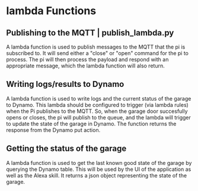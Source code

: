 # lambda Functions

## Publishing to the MQTT | publish_lambda.py
A lambda function is used to publish messages to the MQTT that the pi is subscribed to. It will send either a "close" or "open" command for the pi to process. The pi will then process the payload and respond with an appropriate message, which the lambda function will also return.

## Writing logs/results to Dynamo
A lambda function is used to write logs and the current status of the garage to Dynamo. This lambda should be configured to trigger (via lambda rules) when the Pi publishes to the MQTT. So, when the garage door succesfully opens or closes, the pi will publish to the queue, and the lambda will trigger to update the state of the garage in Dynamo. The function returns the response from the Dynamo put action.

## Getting the status of the garage
A lambda function is used to get the last known good state of the garage by querying the Dynamo table. This will be used by the UI of the application as well as the Alexa skill. It returns a json object representing the state of the garage.
